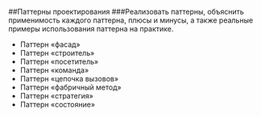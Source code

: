 ##Паттерны проектирования
###Реализовать паттерны, объяснить применимость каждого паттерна, плюсы и минусы, а также реальные примеры использования паттерна на практике.

- Паттерн «фасад»
- Паттерн «строитель»
- Паттерн «посетитель»
- Паттерн «команда»
- Паттерн «цепочка вызовов»
- Паттерн «фабричный метод»
- Паттерн «стратегия»
- Паттерн «состояние» 
